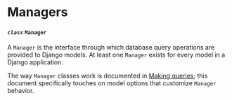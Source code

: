 # Managers

#### *`class`* `Manager`

A `Manager` is the interface through which database query operations are provided to Django models. At least one `Manager` exists for every model in a Django application.

The way `Manager` classes work is documented in [Making queries](https://github.com/AndrewSRea/My_Learning_Port_II/tree/main/Django/Django_Docs/Models_and_Databases/Making_Queries#making-queries); this document specifically touches on model options that customize `Manager` behavior.